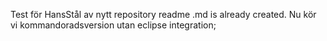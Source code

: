 Test för HansStål av nytt repository
readme .md is already created.
Nu kör vi kommandoradsversion utan eclipse integration;
